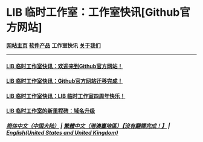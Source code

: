 # LIB 临时工作室：工作室快讯[Github官方网站]
 
**[网站主页](index)** **[软件产品](Software)** **工作室快讯** **[关于我们](About_us)** 

------------

#### [LIB 临时工作室快讯：欢迎来到Github官方网站！](news/welcome)
#### [LIB 临时工作室快讯：Github官方网站迁移完成！](news/move_welcome)
#### [LIB 临时工作室快讯：LIB 临时工作室四周年快乐！](news/fourth_anniversary_summary)
#### [LIB 临时工作室的新里程碑：域名升级](news/new_domain_name)

##### [简体中文（中国大陆）](News) | [繁體中文（港澳臺地區）【沒有翻譯完成！】](tc/News) | **[English(United States and United Kingdom)](en/News)**
